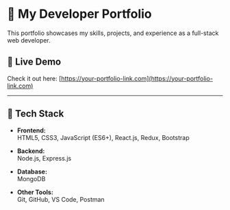 # 💼 My Developer Portfolio

This portfolio showcases my skills, projects, and experience as a full-stack web developer.

## 🔗 Live Demo

Check it out here: [https://your-portfolio-link.com](https://your-portfolio-link.com)

---

## 🚀 Tech Stack

- **Frontend:**  
  HTML5, CSS3, JavaScript (ES6+), React.js, Redux, Bootstrap

- **Backend:**  
  Node.js, Express.js

- **Database:**  
  MongoDB

- **Other Tools:**  
  Git, GitHub, VS Code, Postman



